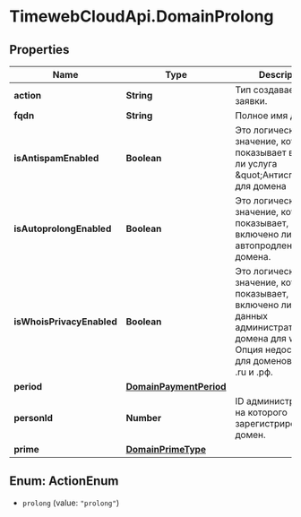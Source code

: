 # TimewebCloudApi.DomainProlong

## Properties

Name | Type | Description | Notes
------------ | ------------- | ------------- | -------------
**action** | **String** | Тип создаваемой заявки. | 
**fqdn** | **String** | Полное имя домена. | 
**isAntispamEnabled** | **Boolean** | Это логическое значение, которое показывает включена ли услуга \&quot;Антиспам\&quot; для домена | [optional] 
**isAutoprolongEnabled** | **Boolean** | Это логическое значение, которое показывает, включено ли автопродление домена. | [optional] 
**isWhoisPrivacyEnabled** | **Boolean** | Это логическое значение, которое показывает, включено ли скрытие данных администратора домена для whois. Опция недоступна для доменов в зонах .ru и .рф. | [optional] 
**period** | [**DomainPaymentPeriod**](DomainPaymentPeriod.md) |  | [optional] 
**personId** | **Number** | ID администратора, на которого зарегистрирован домен. | [optional] 
**prime** | [**DomainPrimeType**](DomainPrimeType.md) |  | [optional] 



## Enum: ActionEnum


* `prolong` (value: `"prolong"`)




